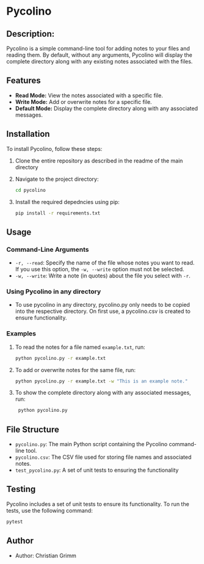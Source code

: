 # Pycolino

## Description:
Pycolino is a simple command-line tool for adding notes to your files and reading them. By default, without any arguments, 
Pycolino will display the complete directory along with any existing notes associated with the files.

## Features

* **Read Mode:** View the notes associated with a specific file.
* **Write Mode:** Add or overwrite notes for a specific file.
* **Default Mode:** Display the complete directory along with any associated messages.

## Installation

To install Pycolino, follow these steps:

1) Clone the entire repository as described in the readme of the main directory

2) Navigate to the project directory:
    ```bash
    cd pycolino
    ```
3) Install the required depedncies using pip:
    ```bash
    pip install -r requirements.txt
    ```
## Usage

### Command-Line Arguments

* `-r, --read`: Specify the name of the file whose notes you want to read. If you use this option, the `-w, --write` option must not be selected.
* `-w, --write`: Write a note (in quotes) about the file you select with `-r`.

### Using Pycolino in any directory
* To use pycolino in any directory, pycolino.py only needs to be copied into the respective directory. On first use, a pycolino.csv is created to ensure functionality.

### Examples

1) To read the notes for a file named `example.txt`, run:

    ```bash
    python pycolino.py -r example.txt
    ```

2) To add or overwrite notes for the same file, run:

    ```bash
    python pycolino.py -r example.txt -w "This is an example note."
    ```
3) To show the complete directory along with any associated messages, run:

   ```bash
    python pycolino.py
    ```

## File Structure

* `pycolino.py`: The main Python script containing the Pycolino command-line tool.
* `pycolino.csv`: The CSV file used for storing file names and associated notes.
* `test_pycolino.py`: A set of unit tests to ensuring the functionality
  
## Testing

Pycolino includes a set of unit tests to ensure its functionality. To run the tests, use the following command:
   ```bash
   pytest
   ```

## Author

* Author: Christian Grimm

